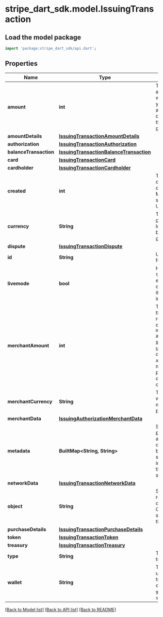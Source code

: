 # stripe_dart_sdk.model.IssuingTransaction

## Load the model package
```dart
import 'package:stripe_dart_sdk/api.dart';
```

## Properties
Name | Type | Description | Notes
------------ | ------------- | ------------- | -------------
**amount** | **int** | The transaction amount, which will be reflected in your balance. This amount is in your currency and in the [smallest currency unit](https://stripe.com/docs/currencies#zero-decimal). | 
**amountDetails** | [**IssuingTransactionAmountDetails**](IssuingTransactionAmountDetails.md) |  | [optional] 
**authorization** | [**IssuingTransactionAuthorization**](IssuingTransactionAuthorization.md) |  | [optional] 
**balanceTransaction** | [**IssuingTransactionBalanceTransaction**](IssuingTransactionBalanceTransaction.md) |  | [optional] 
**card** | [**IssuingTransactionCard**](IssuingTransactionCard.md) |  | 
**cardholder** | [**IssuingTransactionCardholder**](IssuingTransactionCardholder.md) |  | [optional] 
**created** | **int** | Time at which the object was created. Measured in seconds since the Unix epoch. | 
**currency** | **String** | Three-letter [ISO currency code](https://www.iso.org/iso-4217-currency-codes.html), in lowercase. Must be a [supported currency](https://stripe.com/docs/currencies). | 
**dispute** | [**IssuingTransactionDispute**](IssuingTransactionDispute.md) |  | [optional] 
**id** | **String** | Unique identifier for the object. | 
**livemode** | **bool** | Has the value `true` if the object exists in live mode or the value `false` if the object exists in test mode. | 
**merchantAmount** | **int** | The amount that the merchant will receive, denominated in `merchant_currency` and in the [smallest currency unit](https://stripe.com/docs/currencies#zero-decimal). It will be different from `amount` if the merchant is taking payment in a different currency. | 
**merchantCurrency** | **String** | The currency with which the merchant is taking payment. | 
**merchantData** | [**IssuingAuthorizationMerchantData**](IssuingAuthorizationMerchantData.md) |  | 
**metadata** | **BuiltMap&lt;String, String&gt;** | Set of [key-value pairs](https://stripe.com/docs/api/metadata) that you can attach to an object. This can be useful for storing additional information about the object in a structured format. | 
**networkData** | [**IssuingTransactionNetworkData**](IssuingTransactionNetworkData.md) |  | [optional] 
**object** | **String** | String representing the object's type. Objects of the same type share the same value. | 
**purchaseDetails** | [**IssuingTransactionPurchaseDetails**](IssuingTransactionPurchaseDetails.md) |  | [optional] 
**token** | [**IssuingTransactionToken**](IssuingTransactionToken.md) |  | [optional] 
**treasury** | [**IssuingTransactionTreasury**](IssuingTransactionTreasury.md) |  | [optional] 
**type** | **String** | The nature of the transaction. | 
**wallet** | **String** | The digital wallet used for this transaction. One of `apple_pay`, `google_pay`, or `samsung_pay`. | [optional] 

[[Back to Model list]](../README.md#documentation-for-models) [[Back to API list]](../README.md#documentation-for-api-endpoints) [[Back to README]](../README.md)


